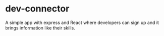 # dev-connector
A simple app with express and React where developers can sign up and it brings information like their skills.
